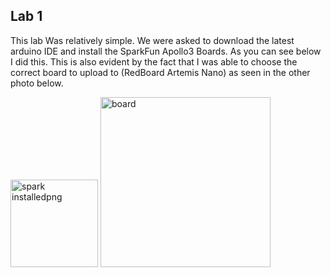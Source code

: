 ## Lab 1

This lab Was relatively simple. We were asked to download the latest arduino IDE and install the SparkFun Apollo3 Boards. As you can see below I did this. This is also evident by the fact that I was able to choose the correct board to upload to (RedBoard Artemis Nano) as seen in the other photo below.

<img width="140" alt="spark installedpng" src="https://user-images.githubusercontent.com/89661904/214734151-92a7946a-5dd6-49c3-9cf5-a6f022f13194.png"> <img width="272" alt="board" src="https://user-images.githubusercontent.com/89661904/214734731-ecbf085a-6e89-43e3-8784-fc8480f2d6fb.png">








